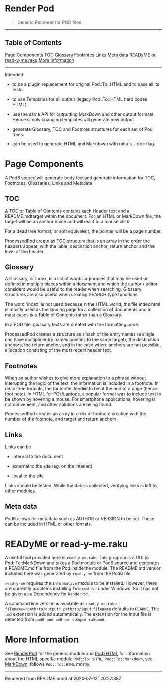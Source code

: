 # Render Pod
>Generic Renderer for POD files


----
## Table of Contents
[Page Components](#page-components)
[TOC](#toc)
[Glossary](#glossary)
[Footnotes](#footnotes)
[Links](#links)
[Meta data](#meta-data)
[READyME or read-y-me.raku](#readyme-or-read-y-meraku)
[More Information](#more-information)

----
Intended

*  to be a plugin replacement for original Pod::To::HTML and to pass all its tests.

*  to use Templates for all output (legacy Pod::To::HTML hard codes HTML)

*  use the same API for outputting MarkDown and other output formats. Hence simply changing templates will generate new output

*  generate Glossary, TOC and Footnote structures for each set of Pod trees.

*  can be used to generate HTML and Markdown with raku's --doc flag.

# Page Components
A Pod6 source will generate body text and generate information for TOC, Footnotes, Glossaries, Links and Metadata

## TOC
A TOC or Table of Contents contains each Header text and a README.mdtarget within the document. For an HTML or MarkDown file, the target will be an anchor name and will react to a mouse click.

For a dead tree format, or soft equivalent, the pointer will be a page number.

ProcessedPod create as TOC structure that is an array in the order the headers appear, with the lable, destination anchor, return anchor and the level of the header.

## Glossary
A Glossary, or Index, is a list of words or phrases that may be used or defined in multiple places within a document and which the author / editor considers would be useful to the reader when searching. Glossary structures are also useful when creating SEARCH type functions.

The word 'index' is not used because in the HTML world, the file index.html is mostly used as the landing page for a collection of documents and in most cases is a Table of Contents rather than a Glossary.

In a POD file, glossary texts are created with the   formatting code.

ProcessedPod creates a structure as a hash of the entry names (a single   can have multiple entry names pointing to the same target), the destination anchors, the return anchor, and in the case where anchors are not possible, a location consisting of the most recent header text.

## Footnotes
When an author wishes to give more explanation to a phrase without interupting the logic of the text, the information is included in a footnote. In dead-tree formats, the footnotes tended to be at the end of a page (hence foot note). In HTML for PCs/Laptops, a popular format was to include text to be shown by hovering a mouse. For smartphone applications, hovering is not convenient, and other solutions are being found.

ProcessedPod creates an array in order of footnote creation with the number of the footnote, and target and return anchors.

## Links
Links can be

*  internal to the document

*  external to the site (eg. on the internet)

*  local to the site

Links should be tested. While the data is collected, verifying links is left to other modules.

## Meta data
Pod6 allows for metadata such as AUTHOR or VERSION to be set. These can be included in HTML or other formats.

# READyME or read-y-me.raku
A useful tool provided here is `read-y-me.raku` This program is a GUI to Pod::To::MarkDown and takes a Pod module or Pod6 source and generates a README.md file from the Pod inside the module. The README.md version included here was generated by `read-y-me` from the Pod6 file.

`read-y-me` requires the `Informative` module to be installed. However, there are currently problems installing `Informative` under Windows. So it has not be given as a Dependency for `RenderPod`.

A command line version is available as `read-y-me.raku --filename="path/to/output" path/to/input` `filename` defaults to `README`. The `.md` extension is added autommtically. The extension for the input file is detected from `pod6 pod pm6 pm rakupod rakumod`.

# More Information
See [RenderPod](RenderPod.md) for the generic module and [Pod2HTML](Pod2HTML.md) for information about the HTML specific module ``Pod::To::HTML``. ``Pod::To::Markdown``, see [MarkDown](MarkDown.md), follows ``Pod::To::HTML`` mostly.








----
Rendered from README.pod6 at 2020-07-12T20:27:38Z